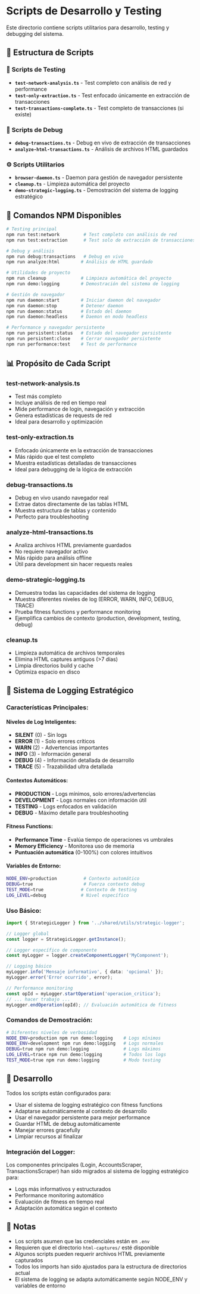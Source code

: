 # Scripts de Desarrollo y Testing

Este directorio contiene scripts utilitarios para desarrollo, testing y debugging del sistema.

## 📁 **Estructura de Scripts**

### 🧪 **Scripts de Testing**
- **`test-network-analysis.ts`** - Test completo con análisis de red y performance
- **`test-only-extraction.ts`** - Test enfocado únicamente en extracción de transacciones  
- **`test-transactions-complete.ts`** - Test completo de transacciones (si existe)

### 🐛 **Scripts de Debug**
- **`debug-transactions.ts`** - Debug en vivo de extracción de transacciones
- **`analyze-html-transactions.ts`** - Análisis de archivos HTML guardados

### ⚙️ **Scripts Utilitarios**
- **`browser-daemon.ts`** - Daemon para gestión de navegador persistente
- **`cleanup.ts`** - Limpieza automática del proyecto
- **`demo-strategic-logging.ts`** - Demostración del sistema de logging estratégico

## 🚀 **Comandos NPM Disponibles**

```bash
# Testing principal
npm run test:network         # Test completo con análisis de red
npm run test:extraction      # Test solo de extracción de transacciones

# Debug y análisis
npm run debug:transactions   # Debug en vivo
npm run analyze:html        # Análisis de HTML guardado

# Utilidades de proyecto
npm run cleanup             # Limpieza automática del proyecto
npm run demo:logging        # Demostración del sistema de logging

# Gestión de navegador
npm run daemon:start        # Iniciar daemon del navegador
npm run daemon:stop         # Detener daemon
npm run daemon:status       # Estado del daemon
npm run daemon:headless     # Daemon en modo headless

# Performance y navegador persistente
npm run persistent:status   # Estado del navegador persistente
npm run persistent:close    # Cerrar navegador persistente
npm run performance:test    # Test de performance
```

## 📊 **Propósito de Cada Script**

### **test-network-analysis.ts**
- Test más completo
- Incluye análisis de red en tiempo real
- Mide performance de login, navegación y extracción
- Genera estadísticas de requests de red
- Ideal para desarrollo y optimización

### **test-only-extraction.ts**  
- Enfocado únicamente en la extracción de transacciones
- Más rápido que el test completo
- Muestra estadísticas detalladas de transacciones
- Ideal para debugging de la lógica de extracción

### **debug-transactions.ts**
- Debug en vivo usando navegador real
- Extrae datos directamente de las tablas HTML
- Muestra estructura de tablas y contenido
- Perfecto para troubleshooting

### **analyze-html-transactions.ts**
- Analiza archivos HTML previamente guardados
- No requiere navegador activo
- Más rápido para análisis offline
- Útil para development sin hacer requests reales

### **demo-strategic-logging.ts**
- Demuestra todas las capacidades del sistema de logging
- Muestra diferentes niveles de log (ERROR, WARN, INFO, DEBUG, TRACE)
- Prueba fitness functions y performance monitoring
- Ejemplifica cambios de contexto (production, development, testing, debug)

### **cleanup.ts**
- Limpieza automática de archivos temporales
- Elimina HTML captures antiguos (>7 días)
- Limpia directorios build y cache
- Optimiza espacio en disco

## 🎯 **Sistema de Logging Estratégico**

### **Características Principales:**

#### **Niveles de Log Inteligentes:**
- **SILENT** (0) - Sin logs
- **ERROR** (1) - Solo errores críticos
- **WARN** (2) - Advertencias importantes
- **INFO** (3) - Información general
- **DEBUG** (4) - Información detallada de desarrollo
- **TRACE** (5) - Trazabilidad ultra detallada

#### **Contextos Automáticos:**
- **PRODUCTION** - Logs mínimos, solo errores/advertencias
- **DEVELOPMENT** - Logs normales con información útil
- **TESTING** - Logs enfocados en validación
- **DEBUG** - Máximo detalle para troubleshooting

#### **Fitness Functions:**
- **Performance Time** - Evalúa tiempo de operaciones vs umbrales
- **Memory Efficiency** - Monitorea uso de memoria
- **Puntuación automática** (0-100%) con colores intuitivos

#### **Variables de Entorno:**
```bash
NODE_ENV=production          # Contexto automático
DEBUG=true                   # Fuerza contexto debug
TEST_MODE=true              # Contexto de testing
LOG_LEVEL=debug             # Nivel específico
```

### **Uso Básico:**
```typescript
import { StrategicLogger } from '../shared/utils/strategic-logger';

// Logger global
const logger = StrategicLogger.getInstance();

// Logger específico de componente
const myLogger = logger.createComponentLogger('MyComponent');

// Logging básico
myLogger.info('Mensaje informativo', { data: 'opcional' });
myLogger.error('Error ocurrido', error);

// Performance monitoring
const opId = myLogger.startOperation('operacion_critica');
// ... hacer trabajo ...
myLogger.endOperation(opId); // Evaluación automática de fitness
```

### **Comandos de Demostración:**
```bash
# Diferentes niveles de verbosidad
NODE_ENV=production npm run demo:logging    # Logs mínimos
NODE_ENV=development npm run demo:logging   # Logs normales  
DEBUG=true npm run demo:logging             # Logs máximos
LOG_LEVEL=trace npm run demo:logging        # Todos los logs
TEST_MODE=true npm run demo:logging         # Modo testing
```

## 🔧 **Desarrollo**

Todos los scripts están configurados para:
- Usar el sistema de logging estratégico con fitness functions
- Adaptarse automáticamente al contexto de desarrollo
- Usar el navegador persistente para mejor performance
- Guardar HTML de debug automáticamente
- Manejar errores gracefully
- Limpiar recursos al finalizar

### **Integración del Logger:**
Los componentes principales (Login, AccountsScraper, TransactionsScraper) han sido migrados al sistema de logging estratégico para:
- Logs más informativos y estructurados
- Performance monitoring automático
- Evaluación de fitness en tiempo real
- Adaptación automática según el contexto

## 📝 **Notas**

- Los scripts asumen que las credenciales están en `.env`
- Requieren que el directorio `html-captures/` esté disponible
- Algunos scripts pueden requerir archivos HTML previamente capturados
- Todos los imports han sido ajustados para la estructura de directorios actual
- El sistema de logging se adapta automáticamente según NODE_ENV y variables de entorno 